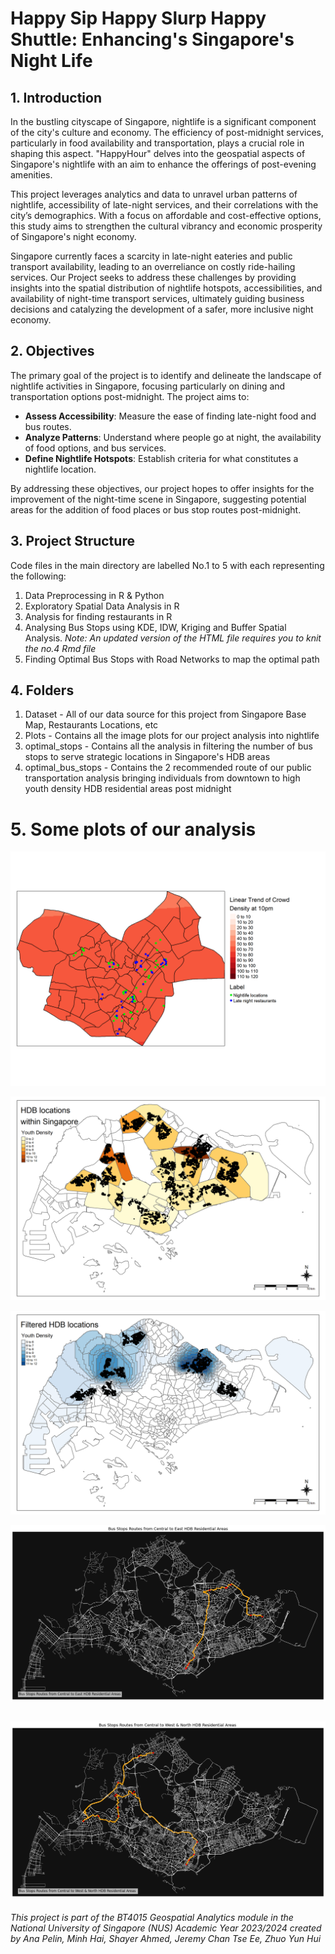 # Happy Sip Happy Slurp Happy Shuttle: Enhancing's Singapore's Night Life

## 1. Introduction

In the bustling cityscape of Singapore, nightlife is a significant component of the city's culture and economy. The efficiency of post-midnight services, particularly in food availability and transportation, plays a crucial role in shaping this aspect. "HappyHour" delves into the geospatial aspects of Singapore's nightlife with an aim to enhance the offerings of post-evening amenities.

This project leverages analytics and data to unravel urban patterns of nightlife, accessibility of late-night services, and their correlations with the city’s demographics. With a focus on affordable and cost-effective options, this study aims to strengthen the cultural vibrancy and economic prosperity of Singapore's night economy.

Singapore currently faces a scarcity in late-night eateries and public transport availability, leading to an overreliance on costly ride-hailing services. Our Project seeks to address these challenges by providing insights into the spatial distribution of nightlife hotspots, accessibilities, and availability of night-time transport services, ultimately guiding business decisions and catalyzing the development of a safer, more inclusive night economy.

## 2. Objectives

The primary goal of the project is to identify and delineate the landscape of nightlife activities in Singapore, focusing particularly on dining and transportation options post-midnight. The project aims to:

- **Assess Accessibility**: Measure the ease of finding late-night food and bus routes.
- **Analyze Patterns**: Understand where people go at night, the availability of food options, and bus services.
- **Define Nightlife Hotspots**: Establish criteria for what constitutes a nightlife location.

By addressing these objectives, our project hopes to offer insights for the improvement of the night-time scene in Singapore, suggesting potential areas for the addition of food places or bus stop routes post-midnight.

## 3. Project Structure
Code files in the main directory are labelled No.1 to 5 with each representing the following: 
1. Data Preprocessing in R & Python
2. Exploratory Spatial Data Analysis in R
3. Analysis for finding restaurants in R
4. Analysing Bus Stops using KDE, IDW, Kriging and Buffer Spatial Analysis. 
*Note: An updated version of the HTML file requires you to knit the no.4 Rmd file*
5. Finding Optimal Bus Stops with Road Networks to map the optimal path

## 4. Folders
1. Dataset - All of our data source for this project from Singapore Base Map, Restaurants Locations, etc
2. Plots - Contains all the image plots for our project analysis into nightlife
3. optimal_stops - Contains all the analysis in filtering the number of bus stops to serve strategic locations in Singapore's HDB areas
4. optimal_bus_stops - Contains the 2 recommended route of our public transportation analysis bringing individuals from downtown to high youth density HDB residential areas post midnight

# 5. Some plots of our analysis
![linear trends.gif](plots%2Fcrowd_density%2Flinear%20trends.gif)

![hdb_yth_plot.png](plots%2Foptimal_stops%2Fhdb_yth_plot.png)

![idw_final.png](plots%2Foptimal_stops%2Fidw_final.png)

![east_optimal_bus_route.png](plots%2Foptimal_bus_routes%2Feast_optimal_bus_route.png)

![west_optimal_busroute.png](plots%2Foptimal_bus_routes%2Fwest_optimal_busroute.png)
---
*This project is part of the BT4015 Geospatial Analytics module in the National University of Singapore (NUS) Academic Year 2023/2024 created by Ana Pelin, Minh Hai, Shayer Ahmed, Jeremy Chan Tse Ee, Zhuo Yun Hui*


